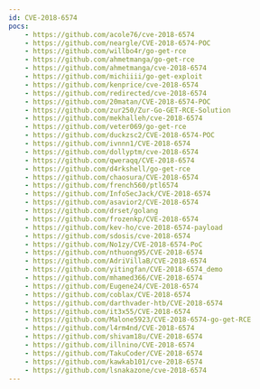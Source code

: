 ```yaml
---
id: CVE-2018-6574
pocs:
    - https://github.com/acole76/cve-2018-6574
    - https://github.com/neargle/CVE-2018-6574-POC
    - https://github.com/willbo4r/go-get-rce
    - https://github.com/ahmetmanga/go-get-rce
    - https://github.com/ahmetmanga/cve-2018-6574
    - https://github.com/michiiii/go-get-exploit
    - https://github.com/kenprice/cve-2018-6574
    - https://github.com/redirected/cve-2018-6574
    - https://github.com/20matan/CVE-2018-6574-POC
    - https://github.com/zur250/Zur-Go-GET-RCE-Solution
    - https://github.com/mekhalleh/cve-2018-6574
    - https://github.com/veter069/go-get-rce
    - https://github.com/duckzsc2/CVE-2018-6574-POC
    - https://github.com/ivnnn1/CVE-2018-6574
    - https://github.com/dollyptm/cve-2018-6574
    - https://github.com/qweraqq/CVE-2018-6574
    - https://github.com/d4rkshell/go-get-rce
    - https://github.com/chaosura/CVE-2018-6574
    - https://github.com/french560/ptl6574
    - https://github.com/InfoSecJack/CVE-2018-6574
    - https://github.com/asavior2/CVE-2018-6574
    - https://github.com/drset/golang
    - https://github.com/frozenkp/CVE-2018-6574
    - https://github.com/kev-ho/cve-2018-6574-payload
    - https://github.com/sdosis/cve-2018-6574
    - https://github.com/No1zy/CVE-2018-6574-PoC
    - https://github.com/nthuong95/CVE-2018-6574
    - https://github.com/AdriVillaB/CVE-2018-6574
    - https://github.com/yitingfan/CVE-2018-6574_demo
    - https://github.com/mhamed366/CVE-2018-6574
    - https://github.com/Eugene24/CVE-2018-6574
    - https://github.com/coblax/CVE-2018-6574
    - https://github.com/darthvader-htb/CVE-2018-6574
    - https://github.com/it3x55/CVE-2018-6574
    - https://github.com/Malone5923/CVE-2018-6574-go-get-RCE
    - https://github.com/l4rm4nd/CVE-2018-6574
    - https://github.com/shivam18u/CVE-2018-6574
    - https://github.com/illnino/CVE-2018-6574
    - https://github.com/TakuCoder/CVE-2018-6574
    - https://github.com/kawkab101/cve-2018-6574
    - https://github.com/lsnakazone/cve-2018-6574
---
```

